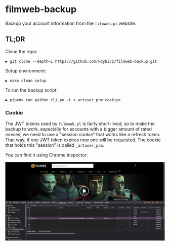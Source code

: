 # filmweb-backup

Backup your account information from the `filmweb.pl` website.

## TL;DR

Clone the repo:
```
▶ git clone --depth=1 https://github.com/kdybicz/filmweb-backup.git
```

Setup environment:
```
▶ make clean setup
```

To run the backup script:
```
▶ pipenv run python cli.py -t <_artuser_prm cookie>
```

### Cookie

The JWT tokens used by `filmweb.pl` is fairly short-lived, so to make the backup to work, especially for accounts with a bigger amount of rated movies, we need to use a "session cookie" that works like a refresh token. That way, if one JWT token expires new one will be requested. The cookie that holds this "session" is called `_artuser_prm`.

You can find it using Chrome inspector:

![Chrome inspector](https://github.com/kdybicz/filmweb-backup/blob/master/docs/img/cookie.png?raw=true)
